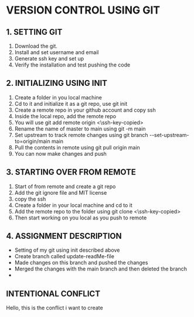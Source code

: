 ###
# VERSION CONTROL USING GIT
## 1. SETTING GIT
1. Download the git.
2. Install and set username and email
3. Generate ssh key and set up
4. Verify the installation and test pushing the code

## 2. INITIALIZING USING  INIT
1. Create a folder in you local machine
2. Cd to it and initialize it as a git repo, use git init
3. Create a remote repo in your github account and copy ssh
4. Inside the local repo, add the remote repo
5. You will use git add remote origin <\ssh-key-copied>
6. Rename the name of master to main using git -m main
7. Set upstream to track remote changes using git branch --set-upstream-to=origin/main main
8. Pull the contents in remote using git pull origin main
9. You can now make changes and push

## 3. STARTING OVER FROM REMOTE
1. Start of from remote and create a git repo
2. Add the git ignore file and MIT license
3. copy the ssh
4. Create a folder in your local machine and cd to it
5. Add the remote repo to the folder using git clone <\ssh-key-copied>
6. Then start working on you local as you push to remote
   
## 4. ASSIGNMENT DESCRIPTION
- Setting of my git using init described above
- Create branch called update-readMe-file
- Made changes on this branch and pushed the changes
- Merged the changes with the main branch and then deleted the branch
- 
## INTENTIONAL CONFLICT
Hello, this is the conflict i want to create
